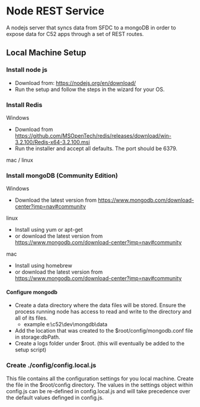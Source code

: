 # Node REST Service
A nodejs server that syncs data from SFDC to a mongoDB in order to expose data for C52 apps through a set of REST routes.

##  Local Machine Setup
### Install node js
* Download from: https://nodejs.org/en/download/
* Run the setup and follow the steps in the wizard for your OS.

### Install Redis
Windows
* Download from https://github.com/MSOpenTech/redis/releases/download/win-3.2.100/Redis-x64-3.2.100.msi
* Run the installer and accept all defaults.  The port should be 6379.

mac / linux

### Install mongoDB (Community Edition)
Windows
* Download the latest version from https://www.mongodb.com/download-center?jmp=nav#community

linux
* Install using yum or apt-get
* or download the latest version from https://www.mongodb.com/download-center?jmp=nav#community

mac
* Install using homebrew
* or download the latest version from https://www.mongodb.com/download-center?jmp=nav#community

#### Configure mongodb
* Create a data directory where the data files will be stored.  Ensure the process running node has access to read and write to the directory and all of its files.
   * example e:\c52\dev\mongdb\data
* Add the location that was created to the $root/config/mongodb.conf file in storage:dbPath.
* Create a logs folder under $root. (this will eventually be added to the setup script)


### Create ./config/config.local.js
This file contains all the configuration settings for you local machine.  Create the file in the $root/config directory.  The values in the settings object within 
config.js can be re-defined in config.local.js and will take precedence over the default values definged in config.js.